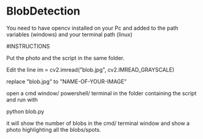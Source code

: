 # BlobDetection

You need to have opencv installed on your Pc and added to the path variables (windows) and your terminal path (linux)

#INSTRUCTIONS 

Put the photo and the script in the same folder.

Edit the line im = cv2.imread("blob.jpg", cv2.IMREAD_GRAYSCALE)

  replace "blob.jpg" to "NAME-OF-YOUR-IMAGE"
  
open a cmd window/ powershell/ terminal in the folder containing the script and run with

  python blob.py
  
it will show the number of blobs in the cmd/ terminal window and show a photo highlighting all the blobs/spots.

